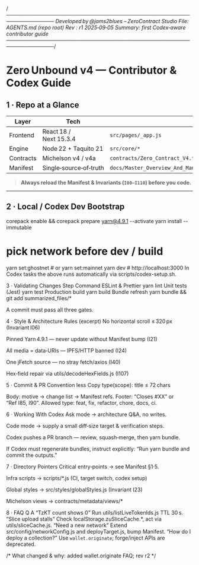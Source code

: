 /*───────────────────────────────────────────────────────────────
Developed by @jams2blues – ZeroContract Studio
File:    AGENTS.md           (repo root)
Rev :    r1    2025‑09‑05
Summary: first Codex‑aware contributor guide
───────────────────────────────────────────────────────────────*/

# Zero Unbound v4 — Contributor & Codex Guide

## 1 · Repo at a Glance
| Layer      | Tech                          | Root entry                         |
|------------|------------------------------|------------------------------------|
| Frontend   | React 18 / Next 15.3.4       | `src/pages/_app.js`                |
| Engine     | Node 22 + Taquito 21         | `src/core/*`                       |
| Contracts  | Michelson v4 / v4a           | `contracts/Zero_Contract_V4.tz`    |
| Manifest   | Single‑source‑of‑truth       | `docs/Master_Overview_And_Manifest_zerounbound_contractmanagement.md` |

> **Always reload the Manifest & Invariants (`I00–I110`) before you code.**

---

## 2 · Local / Codex Dev Bootstrap
corepack enable && corepack prepare yarn@4.9.1 --activate
yarn install --immutable
# pick network before dev / build
yarn set:ghostnet   # or yarn set:mainnet
yarn dev            # http://localhost:3000
In Codex tasks the above runs automatically via scripts/codex-setup.sh.

3 · Validating Changes
Step	Command
ESLint & Prettier	yarn lint
Unit tests (Jest)	yarn test
Production build	yarn build
Bundle refresh	yarn bundle && git add summarized_files/*

A commit must pass all three gates.

4 · Style & Architecture Rules (excerpt)
No horizontal scroll ≤ 320 px (Invariant I06)

Pinned Yarn 4.9.1 — never update without Manifest bump (I21)

All media = data‑URIs — IPFS/HTTP banned (I24)

One jFetch source — no stray fetch/axios (I40)

Hex‑field repair via utils/decodeHexFields.js (I107)

5 · Commit & PR Convention
less
Copy
type(scope): title ≤ 72 chars

Body: motive → change list → Manifest refs.
Footer: “Closes #XX” or “Ref I85, I90”.
Allowed type: feat, fix, refactor, chore, docs, ci.

6 · Working With Codex
Ask mode → architecture Q&A, no writes.

Code mode → supply a small diff‑size target & verification steps.

Codex pushes a PR branch — review, squash‑merge, then yarn bundle.

If Codex must regenerate bundles, instruct explicitly:
“Run yarn bundle and commit the outputs.”

7 · Directory Pointers
Critical entry‑points → see Manifest §1·5.

Infra scripts → scripts/*.js (CI, target switch, codex setup)

Global styles → src/styles/globalStyles.js (Invariant I23)

Michelson views → contracts/metadata/views/*

8 · FAQ
Q	A
“TzKT count shows 0”	Run utils/listLiveTokenIds.js TTL 30 s.
“Slice upload stalls”	Check localStorage.zuSliceCache.*, act via utils/sliceCache.js.
“Need a new network”	Extend src/config/networkConfig.js and deployTarget.js, bump Manifest.
“How do I deploy a collection?” Use `wallet.originate`; forge/inject APIs are deprecated.

/* What changed & why: added wallet.originate FAQ; rev r2 */